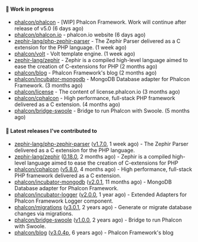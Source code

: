 #### :wrench: Work in progress

- [phalcon/phalcon](https://github.com/phalcon/phalcon) - [WIP] Phalcon Framework. Work will continue after release of v5.0 (6 days ago)
- [phalcon/phalcon.io](https://github.com/phalcon/phalcon.io) - phalcon.io website (6 days ago)
- [zephir-lang/php-zephir-parser](https://github.com/zephir-lang/php-zephir-parser) - The Zephir Parser delivered as a C extension for the PHP language. (1 week ago)
- [phalcon/volt](https://github.com/phalcon/volt) - Volt template engine. (1 week ago)
- [zephir-lang/zephir](https://github.com/zephir-lang/zephir) - Zephir is a compiled high-level language aimed to ease the creation of C-extensions for PHP (2 months ago)
- [phalcon/blog](https://github.com/phalcon/blog) - Phalcon Framework&#39;s blog (2 months ago)
- [phalcon/incubator-mongodb](https://github.com/phalcon/incubator-mongodb) - MongoDB Database adapter for Phalcon Framework. (3 months ago)
- [phalcon/license](https://github.com/phalcon/license) - The content of license.phalcon.io (3 months ago)
- [phalcon/cphalcon](https://github.com/phalcon/cphalcon) - High performance, full-stack PHP framework delivered as a C extension. (4 months ago)
- [phalcon/bridge-swoole](https://github.com/phalcon/bridge-swoole) - Bridge to run Phalcon with Swoole. (5 months ago)

#### :pushpin: Latest releases I've contributed to

- [zephir-lang/php-zephir-parser](https://github.com/zephir-lang/php-zephir-parser) ([v1.7.0](https://github.com/zephir-lang/php-zephir-parser/releases/tag/v1.7.0), 1 week ago) - The Zephir Parser delivered as a C extension for the PHP language.
- [zephir-lang/zephir](https://github.com/zephir-lang/zephir) ([0.18.0](https://github.com/zephir-lang/zephir/releases/tag/0.18.0), 2 months ago) - Zephir is a compiled high-level language aimed to ease the creation of C-extensions for PHP
- [phalcon/cphalcon](https://github.com/phalcon/cphalcon) ([v5.8.0](https://github.com/phalcon/cphalcon/releases/tag/v5.8.0), 4 months ago) - High performance, full-stack PHP framework delivered as a C extension.
- [phalcon/incubator-mongodb](https://github.com/phalcon/incubator-mongodb) ([v2.0.1](https://github.com/phalcon/incubator-mongodb/releases/tag/v2.0.1), 11 months ago) - MongoDB Database adapter for Phalcon Framework.
- [phalcon/incubator-logger](https://github.com/phalcon/incubator-logger) ([v2.0.0](https://github.com/phalcon/incubator-logger/releases/tag/v2.0.0), 1 year ago) - Extended Adapters for Phalcon Framework Logger component.
- [phalcon/migrations](https://github.com/phalcon/migrations) ([v3.0.1](https://github.com/phalcon/migrations/releases/tag/v3.0.1), 2 years ago) - Generate or migrate database changes via migrations.
- [phalcon/bridge-swoole](https://github.com/phalcon/bridge-swoole) ([v1.0.0](https://github.com/phalcon/bridge-swoole/releases/tag/v1.0.0), 2 years ago) - Bridge to run Phalcon with Swoole.
- [phalcon/blog](https://github.com/phalcon/blog) ([v3.0.4p](https://github.com/phalcon/blog/releases/tag/v3.0.4p), 6 years ago) - Phalcon Framework&#39;s blog
